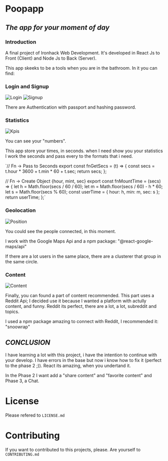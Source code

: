 # Poopapp

## _The app for your moment of day_

### Introduction

A final project of Ironhack Web Development.
It's developed in React Js to Front (Client) and Node Js to Back (Server).

This app skeeks to be a tools when you are in the bathroom. In it you can find:

### Login and Signup

![Login](/z_img_readme/Login.png)
![Signup](/z_img_readme/Signup.png)

There are Authentication with passport and hashing password.

### Statistics

![Kpis](/z_img_readme/kpis.png)

You can see your "numbers". 

This app store your times, in seconds. when I need show you your statistics I work the seconds and pass every to the formats that i need.

`// Fn -> Pass to Seconds
export const fnGetSecs = (t) => {
  const secs = t.hour * 3600 + t.min * 60 + t.sec;
  return secs;
};

// Fn -> Create Object {hour, mint, sec}
export const fnMountTime = (secs) => {
  let h = Math.floor(secs / 60 / 60);
  let m = Math.floor(secs / 60) - h * 60;
  let s = Math.floor(secs % 60);
  const userTime = { hour: h, min: m, sec: s };
  return userTime;
};`

### Geolocation

![Position](/z_img_readme/Position.png)

You could see the people connected, in this moment.

I work with the Google Maps Api and a npm package: "@react-google-maps/api"

If there are a lot users in the same place, there are a clusterer that group in the same circle.

### Content

![Content](/z_img_readme/Content.png)

Finally, you can found a part of content recommended. This part uses a Reddit Api; I decided use it because I wanted a platform with actully content, and funny. Reddit its perfect, there are a lot, a lot, subreddit and topics.

I used a npm package amazing to connect with Reddit, I recommended it: "snoowrap"

## _CONCLUSION_

I have learning a lot with this project, i have the intention to continue with your develop. I have errors in the base but now i know how to fix it (perfect to the phase 2 ;)). React its amazing, when you undertand it. 

In the Phase 2 I want add a "share content" and "favorite content" and Phase 3, a Chat.

# License

Please refered to `LICENSE.md`

# Contributing

If you want to contributed to this projects, please. Are yourself to `CONTRIBUTING.md`
